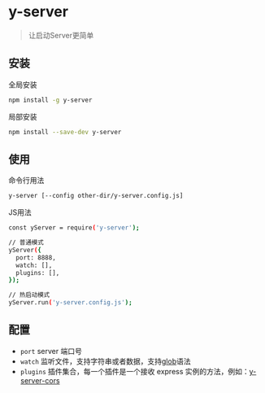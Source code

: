 # y-server

> 让启动Server更简单


## 安装

全局安装
```bash
npm install -g y-server
```

局部安装
```bash
npm install --save-dev y-server
```

## 使用

命令行用法
```bash
y-server [--config other-dir/y-server.config.js]
```

JS用法
```bash
const yServer = require('y-server');

// 普通模式
yServer({
  port: 8888,
  watch: [],
  plugins: [],
});

// 热启动模式
yServer.run('y-server.config.js');
```

## 配置

* `port` server 端口号
* `watch` 监听文件，支持字符串或者数据，支持[glob](https://github.com/isaacs/node-glob)语法
* `plugins` 插件集合，每一个插件是一个接收 express 实例的方法，例如：[y-server-cors](https://github.com/yued-fe/y-server-cors)
